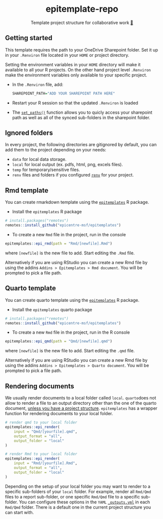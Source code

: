 
<div align = "center">

# epitemplate-repo

Template project structure for collaborative work [:rocket:](https://github.com/orgs/epicentre-msf/teams/epi-ds)

</div>



## Getting started

This template requires the path to your OneDrive Sharepoint folder. 
Set it up in your `.Renviron` file located in your `HOME` or project directory. 

Setting the environment variables in your `HOME` directory will make it
available to all your R projects. On the other hand project level 
`.Renviron` make the environment variables only available to your specific project. 

- In the `.Renviron` file, add:

    ```r
    SHAREPOINT_PATH="ADD YOUR SHAREPOINT PATH HERE"
    ```
- Restart your R session so that the updated `.Renviron` is loaded
- The [`set_paths()`](R/setpaths.R) function allows you to quicly access
 your sharepoint path as well as all of the synced sub-folders in the sharepoint folder.

## Ignored folders

In every project, the following directories are gitignored by default,
you can add them to the project depending on your needs:

- `data` for local data storage.
- `local` for local output (ex. pdfs, html, png, excels files).
- `temp` for temporary/sensitive files.
- `renv` files and folders if you configured [`renv`](https://cran.r-project.org/web/packages/renv/index.html) for your project.

## Rmd template

You can create rmarkdown template using the [`epitemplates`](https://github.com/epicentre-msf/epitemplates) R package.

- Install the `epitemplates` R package

```r
# install.packages("remotes")
remotes::install_github("epicentre-msf/epitemplates")
```

- To create a new `Rmd` file in the project, run in the console

```r
epitemplates::epi_rmd(path = "Rmd/[newfile].Rmd")
```

where `[newfile]` is the new file to add. Start editing the `.Rmd` file.

Alternatively if you are using RStudio you can create a new Rmd file
by using the addins `Addins > Epitemplates > Rmd document`. 
You will be prompted to pick a file path.

## Quarto template

You can create quarto template using the [`epitemplates`](https://github.com/epicentre-msf/epitemplates) R package.

- Install the `epitemplates` quarto package

```r
# install.packages("remotes")
remotes::install_github("epicentre-msf/epitemplates")
```

- To create a new `Rmd` file in the project, run in the R console

```r
epitemplates::epi_qmd(path = "Qmd/[newfile].qmd")
```

where `[newfile]` is the new file to add. Start editing the `.qmd` file.

Alternatively if you are using RStudio you can create a new Rmd file
by using the addins 
`Addins > Epitemplates > Quarto document`. You will be prompted to pick a file path.

## Rendering documents

We usually render documents to a local folder called `local`. 
`quarto`does not allow to render a file to an output directory other 
than the one of the quarto document, [unless you have a project structure](https://github.com/quarto-dev/quarto-r/issues/81).
`epitemplates` has a wrapper function for rendering documents to your 
local folder.

```r
# render qmd to your local folder
epitemplates::epi_render(
    input = "Qmd/[yourfile].qmd",
    output_format = "all",
    output_folder = "local"
)

# render Rmd to your local folder
epitemplates::epi_render(
    input = "Rmd/[yourfile].Rmd",
    output_format = "all",
    output_folder = "local"
)
```

Depending on the setup of your local folder you may want to render to a
specific sub-folders of your `local` folder. For example, render all 
`Rmd/Qmd` files to a report sub-folder, or one specific `Rmd/Qmd` file
to a specific sub-folder. You can configure these options in the 
`YAML` [`_outputs.yml`](Rmd/_outputs.yml) in each `Rmd/Qmd` folder. 
There is a default one in the current project structure you can start with.
